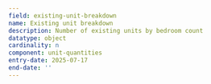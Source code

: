 ```yaml
---
field: existing-unit-breakdown
name: Existing unit breakdown
description: Number of existing units by bedroom count
datatype: object
cardinality: n
component: unit-quantities
entry-date: 2025-07-17
end-date: ''
---
```

